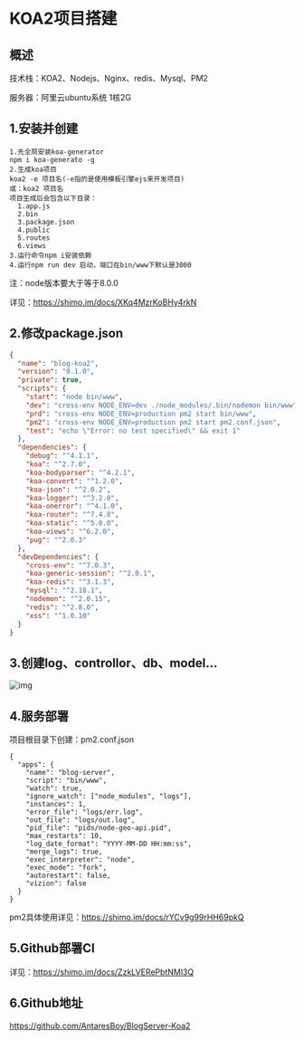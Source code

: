 # KOA2项目搭建

## 概述

技术栈：KOA2、Nodejs、Nginx、redis、Mysql、PM2

服务器：阿里云ubuntu系统 1核2G

## 1.安装并创建

```
1.先全局安装koa-generator
npm i koa-generato -g
2.生成koa项目
koa2 -e 项目名(-e指的是使用模板引擎ejs来开发项目)
或：koa2 项目名
项目生成后会包含以下目录：
  1.app.js
  2.bin
  3.package.json
  4.public
  5.routes
  6.views
3.运行命令npm i安装依赖
4.运行npm run dev 启动，端口在bin/www下默认是3000

```

注：node版本要大于等于8.0.0

详见：https://shimo.im/docs/XKq4MzrKoBHy4rkN

## 2.修改package.json

```json
{
  "name": "blog-koa2",
  "version": "0.1.0",
  "private": true,
  "scripts": {
    "start": "node bin/www",
    "dev": "cross-env NODE_ENV=dev ./node_modules/.bin/nodemon bin/www",
    "prd": "cross-env NODE_ENV=production pm2 start bin/www",
    "pm2": "cross-env NODE_ENV=production pm2 start pm2.conf.json",
    "test": "echo \"Error: no test specified\" && exit 1"
  },
  "dependencies": {
    "debug": "^4.1.1",
    "koa": "^2.7.0",
    "koa-bodyparser": "^4.2.1",
    "koa-convert": "^1.2.0",
    "koa-json": "^2.0.2",
    "koa-logger": "^3.2.0",
    "koa-onerror": "^4.1.0",
    "koa-router": "^7.4.0",
    "koa-static": "^5.0.0",
    "koa-views": "^6.2.0",
    "pug": "^2.0.3"
  },
  "devDependencies": {
    "cross-env": "^7.0.3",
    "koa-generic-session": "^2.0.1",
    "koa-redis": "^3.1.3",
    "mysql": "^2.18.1",
    "nodemon": "^2.0.15",
    "redis": "^2.8.0",
    "xss": "^1.0.10"
  }
}

```

## 3.创建log、controllor、db、model...

![img](https://uploader.shimo.im/f/MyI8fUn01LXxzOlE.png!thumbnail?accessToken=eyJhbGciOiJIUzI1NiIsImtpZCI6ImRlZmF1bHQiLCJ0eXAiOiJKV1QifQ.eyJhdWQiOiJhY2Nlc3NfcmVzb3VyY2UiLCJleHAiOjE2NDcyNjYyNTMsImciOiJLbGtLVk9LNmV5dWRMWnFkIiwiaWF0IjoxNjQ3MjY1OTUzLCJ1c2VySWQiOjIyNTg4NjIzfQ._THx56pT-4Nct80lz8WufUMHRc5UJF-R2XF78ClFm7s)

## 4.服务部署

项目根目录下创建：pm2.conf.json

```
{
  "apps": {
    "name": "blog-server",
    "script": "bin/www",
    "watch": true,
    "ignore_watch": ["node_modules", "logs"],
    "instances": 1,
    "error_file": "logs/err.log",
    "out_file": "logs/out.log",
    "pid_file": "pids/node-geo-api.pid",
    "max_restarts": 10,
    "log_date_format": "YYYY-MM-DD HH:mm:ss",
    "merge_logs": true,
    "exec_interpreter": "node",
    "exec_mode": "fork",
    "autorestart": false,
    "vizion": false
  }
}

```

pm2具体使用详见：https://shimo.im/docs/rYCv9g99rHH69pkQ

## 5.Github部署CI

详见：https://shimo.im/docs/ZzkLVERePbtNMl3Q

## 6.Github地址

<https://github.com/AntaresBoy/BlogServer-Koa2>